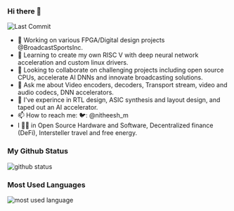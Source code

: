 ### Hi there 👋

<img alt="Last Commit" src="https://img.shields.io/github/last-commit/nitheeshkm/nitheeshkm?logo=markdown&label=LAST+UPDATE&color=29bf12&style=flat">


- 🔭 Working on various FPGA/Digital design projects @BroadcastSportsInc.
- 🌱 Learning to create my own RISC V with deep neural network acceleration and custom linux drivers.
- 👯 Looking to collaborate on challenging projects including open source CPUs, accelerate AI DNNs and innovate broadcasting solutions. 
- 💬 Ask me about Video encoders, decoders, Transport stream, video and audio codecs, DNN accelerators.
- 💼 I've experince in RTL design, ASIC synthesis and layout design, and taped out an AI accelerator. 
- 📫 How to reach me: 🐦: @nitheesh_m 
- I 🐝🍁 in Open Source Hardware and Software,  Decentralized finance (DeFi), Intersteller travel and free energy.
### **My Github Status**
![github status](https://github-readme-stats.vercel.app/api?username=nitheeshkm&show_icons=true&count_private=true&theme=onedark&hide_border=true&hide=&include_all_commits=true)
### **Most Used Languages**
![most used language](https://github-readme-stats.vercel.app/api/top-langs/?username=nitheeshkm&layout=compact&theme=onedark&hide_border=true&langs_count=20&hide=javascript,coq,pascal,batchfile)



<!--[![GitHub Streak](https://streak-stats.demolab.com?user=nitheeshkm&theme=onedark_duo&hide_border=true)](https://git.io/streak-stats)
--!>

<!--
**nitheeshkm/nitheeshkm** is a ✨ _special_ ✨ repository because its `README.md` (this file) appears on your GitHub profile.

Here are some ideas to get you started:

- 🔭 I’m currently working on ...
- 🌱 I’m currently learning ...
- 👯 I’m looking to collaborate on ...
- 🤔 I’m looking for help with ...
- 💬 Ask me about ...
- 📫 How to reach me: ...
- 😄 Pronouns: ...
- ⚡ Fun fact: ...
-->
